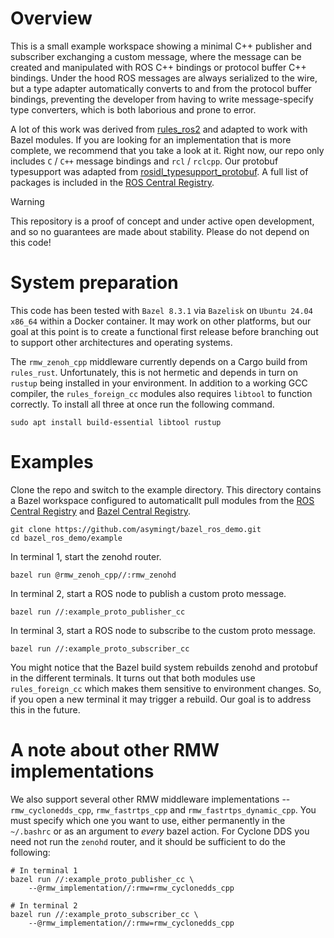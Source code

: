 # Overview

This is a small example workspace showing a minimal C++ publisher and subscriber exchanging a custom message, where the message can be created and manipulated with ROS C++ bindings or protocol buffer C++ bindings. Under the hood ROS messages are always serialized to the wire, but a type adapter automatically converts to and from the protocol buffer bindings, preventing the developer from  having to write message-specify type converters, which is both laborious and prone to error.

A lot of this work was derived from [rules_ros2](https://github.com/mvukov/rules_ros2) and adapted to work with Bazel modules. If you are looking for an implementation that is more complete, we recommend that you take a look at it. Right now, our repo only includes `C` / `C++` message bindings and `rcl` / `rclcpp`. Our protobuf typesupport was adapted from [rosidl_typesupport_protobuf](https://github.com/eclipse-ecal/rosidl_typesupport_protobuf). A full list of packages is included in the [ROS Central Registry](https://asymingt.github.io/rcr-ui).

> [!WARNING]
> This repository is a proof of concept and under active open development, and so no guarantees are made about stability. Please do not depend on this code!

# System preparation

This code has been tested with `Bazel 8.3.1` via `Bazelisk` on `Ubuntu 24.04 x86_64` within a Docker container. It may work on other platforms, but our goal at this point is to create a functional first release before branching out to support other architectures and operating systems. 

The `rmw_zenoh_cpp` middleware currently depends on a Cargo build from `rules_rust`. Unfortunately, this is not hermetic and depends in turn on `rustup` being installed in your environment. In addition to a working GCC compiler, the `rules_foreign_cc` modules also requires `libtool` to function correctly. To install all three at once run the following command.

```
sudo apt install build-essential libtool rustup
```

# Examples

Clone the repo and switch to the example directory. This directory contains a Bazel workspace configured to automaticallt pull modules from the [ROS Central Registry](https://asymingt.github.io/rcr-ui) and [Bazel Central Registry](https://registry.bazel.build).

```
git clone https://github.com/asymingt/bazel_ros_demo.git
cd bazel_ros_demo/example
```

In terminal 1, start the zenohd router.

```
bazel run @rmw_zenoh_cpp//:rmw_zenohd
```

In terminal 2, start a ROS node to publish a custom proto message.

```
bazel run //:example_proto_publisher_cc
```

In terminal 3, start a ROS node to subscribe to the custom proto message.

```
bazel run //:example_proto_subscriber_cc
```

You might notice that the Bazel build system rebuilds zenohd and protobuf in the different terminals. It turns out that both modules use `rules_foreign_cc` which makes them sensitive to environment changes. So, if you open a new terminal it may trigger a rebuild. Our goal is to address this in the future.

# A note about other RMW implementations

We also support several other RMW  middleware implementations -- `rmw_cyclonedds_cpp`, `rmw_fastrtps_cpp` and `rmw_fastrtps_dynamic_cpp`. You must specify which one you want to use, either permanently in the `~/.bashrc` or as an argument to *every* bazel action. For Cyclone DDS you need not run the `zenohd` router, and it should be sufficient to do the following:

```
# In terminal 1
bazel run //:example_proto_publisher_cc \
    --@rmw_implementation//:rmw=rmw_cyclonedds_cpp

# In terminal 2
bazel run //:example_proto_subscriber_cc \
    --@rmw_implementation//:rmw=rmw_cyclonedds_cpp
```